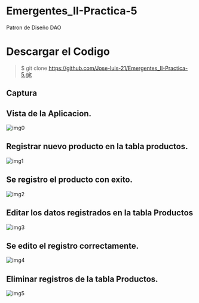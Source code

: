 # Emergentes_II-Practica-5
Patron de Diseño DAO
# Descargar el Codigo
>$ git clone https://github.com/Jose-luis-21/Emergentes_II-Practica-5.git

Captura
---
## Vista de la Aplicacion.

![img0](https://user-images.githubusercontent.com/54046238/83953418-43e04080-a80e-11ea-8475-a258908139a2.png)

## Registrar nuevo producto en la tabla productos.

![img1](https://user-images.githubusercontent.com/54046238/83953454-8c97f980-a80e-11ea-86de-6c794d6515b7.png)

## Se registro el producto con exito.

![img2](https://user-images.githubusercontent.com/54046238/83953508-f0babd80-a80e-11ea-891b-10eae159b67e.png)

## Editar los datos registrados en la tabla Productos

![img3](https://user-images.githubusercontent.com/54046238/83953599-7ccce500-a80f-11ea-8eac-76446ab58b1c.png)

## Se edito el registro correctamente.

![img4](https://user-images.githubusercontent.com/54046238/83953642-d46b5080-a80f-11ea-8f23-cb742b708ee9.png)

## Eliminar registros de la tabla Productos.

![img5](https://user-images.githubusercontent.com/54046238/83953674-15636500-a810-11ea-8044-e2ae35d4912e.png)

